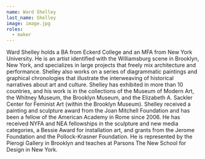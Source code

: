 ```yaml
---
name: Ward Shelley
last_name: Shelley
image: image.jpg
roles:
  - maker
---
```

Ward Shelley holds a BA from Eckerd College and an MFA from New York University. He is an artist identified with the Williamsburg scene in Brooklyn, New York, and specializes in large projects that freely mix architecture and performance. Shelley also works on a series of diagrammatic paintings and graphical chronologies that illustrate the interweaving of historical narratives about art and culture. Shelley has exhibited in more than 10 countries, and his work is in the collections of the Museum of Modern Art, the Whitney Museum, the Brooklyn Museum, and the Elizabeth A. Sackler Center for Feminist Art (within the Brooklyn Museum). Shelley received a painting and sculpture award from the Joan Mitchell Foundation and has been a fellow of the American Academy in Rome since 2006. He has received NYFA and NEA fellowships in the sculpture and new media categories, a Bessie Award for installation art, and grants from the Jerome Foundation and the Pollock-Krasner Foundation. He is represented by the Pierogi Gallery in Brooklyn and teaches at Parsons The New School for Design in New York.